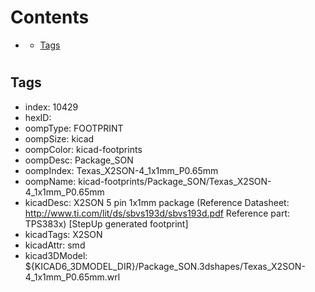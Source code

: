 



Contents
========

* [](#)
	* [Tags](#tags)

# 

## Tags

- index: 10429
- hexID: 
- oompType: FOOTPRINT
- oompSize: kicad
- oompColor: kicad-footprints
- oompDesc: Package_SON
- oompIndex: Texas_X2SON-4_1x1mm_P0.65mm
- oompName: kicad-footprints/Package_SON/Texas_X2SON-4_1x1mm_P0.65mm
- kicadDesc: X2SON 5 pin 1x1mm package (Reference Datasheet: http://www.ti.com/lit/ds/sbvs193d/sbvs193d.pdf Reference part: TPS383x) [StepUp generated footprint]
- kicadTags: X2SON
- kicadAttr: smd
- kicad3DModel: ${KICAD6_3DMODEL_DIR}/Package_SON.3dshapes/Texas_X2SON-4_1x1mm_P0.65mm.wrl
